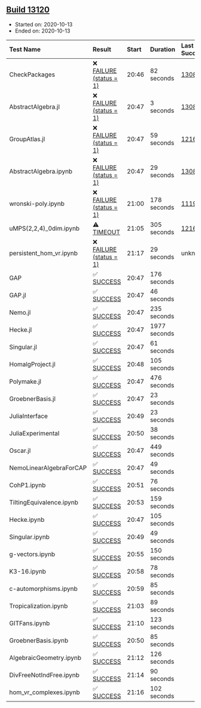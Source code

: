 ## [Build 13120](https://oscarci.mathematik.uni-kl.de/job/oscar/13120/)

* Started on: 2020-10-13
* Ended on: 2020-10-13

| Test Name    | Result | Start | Duration | Last Success | First Failure |
|:-------------|:-------|:------|:---------|:-------------|:--------------|
| CheckPackages | ❌ [FAILURE (status = 1)](https://oscarci.mathematik.uni-kl.de/job/oscar/13120/artifact/logs/build-13120/CheckPackages.log) | 20:46 | 82 seconds | [13085](https://oscarci.mathematik.uni-kl.de/job/oscar/13085/) | [13086](https://oscarci.mathematik.uni-kl.de/job/oscar/13086/) |
| AbstractAlgebra.jl | ❌ [FAILURE (status = 1)](https://oscarci.mathematik.uni-kl.de/job/oscar/13120/artifact/logs/build-13120/AbstractAlgebra.jl.log) | 20:47 | 3 seconds | [13085](https://oscarci.mathematik.uni-kl.de/job/oscar/13085/) | [13086](https://oscarci.mathematik.uni-kl.de/job/oscar/13086/) |
| GroupAtlas.jl | ❌ [FAILURE (status = 1)](https://oscarci.mathematik.uni-kl.de/job/oscar/13120/artifact/logs/build-13120/GroupAtlas.jl.log) | 20:47 | 59 seconds | [12167](https://oscarci.mathematik.uni-kl.de/job/oscar/12167/) | [12168](https://oscarci.mathematik.uni-kl.de/job/oscar/12168/) |
| AbstractAlgebra.ipynb | ❌ [FAILURE (status = 1)](https://oscarci.mathematik.uni-kl.de/job/oscar/13120/artifact/logs/build-13120/AbstractAlgebra.ipynb.log) | 20:47 | 29 seconds | [13085](https://oscarci.mathematik.uni-kl.de/job/oscar/13085/) | [13086](https://oscarci.mathematik.uni-kl.de/job/oscar/13086/) |
| wronski-poly.ipynb | ❌ [FAILURE (status = 1)](https://oscarci.mathematik.uni-kl.de/job/oscar/13120/artifact/logs/build-13120/wronski-poly.ipynb.log) | 21:00 | 178 seconds | [11192](https://oscarci.mathematik.uni-kl.de/job/oscar/11192/) | [11193](https://oscarci.mathematik.uni-kl.de/job/oscar/11193/) |
| uMPS(2,2,4)_0dim.ipynb | ⚠ [TIMEOUT](https://oscarci.mathematik.uni-kl.de/job/oscar/13120/artifact/logs/build-13120/uMPS-2-2-4-_0dim.ipynb.log) | 21:05 | 305 seconds | [12167](https://oscarci.mathematik.uni-kl.de/job/oscar/12167/) | [12168](https://oscarci.mathematik.uni-kl.de/job/oscar/12168/) |
| persistent_hom_vr.ipynb | ❌ [FAILURE (status = 1)](https://oscarci.mathematik.uni-kl.de/job/oscar/13120/artifact/logs/build-13120/persistent_hom_vr.ipynb.log) | 21:17 | 29 seconds | unknown | unknown |
| GAP | ✅ [SUCCESS](https://oscarci.mathematik.uni-kl.de/job/oscar/13120/artifact/logs/build-13120/GAP.log) | 20:47 | 176 seconds |  |  |
| GAP.jl | ✅ [SUCCESS](https://oscarci.mathematik.uni-kl.de/job/oscar/13120/artifact/logs/build-13120/GAP.jl.log) | 20:47 | 46 seconds |  |  |
| Nemo.jl | ✅ [SUCCESS](https://oscarci.mathematik.uni-kl.de/job/oscar/13120/artifact/logs/build-13120/Nemo.jl.log) | 20:47 | 235 seconds |  |  |
| Hecke.jl | ✅ [SUCCESS](https://oscarci.mathematik.uni-kl.de/job/oscar/13120/artifact/logs/build-13120/Hecke.jl.log) | 20:47 | 1977 seconds |  |  |
| Singular.jl | ✅ [SUCCESS](https://oscarci.mathematik.uni-kl.de/job/oscar/13120/artifact/logs/build-13120/Singular.jl.log) | 20:47 | 61 seconds |  |  |
| HomalgProject.jl | ✅ [SUCCESS](https://oscarci.mathematik.uni-kl.de/job/oscar/13120/artifact/logs/build-13120/HomalgProject.jl.log) | 20:48 | 105 seconds |  |  |
| Polymake.jl | ✅ [SUCCESS](https://oscarci.mathematik.uni-kl.de/job/oscar/13120/artifact/logs/build-13120/Polymake.jl.log) | 20:47 | 476 seconds |  |  |
| GroebnerBasis.jl | ✅ [SUCCESS](https://oscarci.mathematik.uni-kl.de/job/oscar/13120/artifact/logs/build-13120/GroebnerBasis.jl.log) | 20:47 | 23 seconds |  |  |
| JuliaInterface | ✅ [SUCCESS](https://oscarci.mathematik.uni-kl.de/job/oscar/13120/artifact/logs/build-13120/JuliaInterface.log) | 20:49 | 23 seconds |  |  |
| JuliaExperimental | ✅ [SUCCESS](https://oscarci.mathematik.uni-kl.de/job/oscar/13120/artifact/logs/build-13120/JuliaExperimental.log) | 20:50 | 38 seconds |  |  |
| Oscar.jl | ✅ [SUCCESS](https://oscarci.mathematik.uni-kl.de/job/oscar/13120/artifact/logs/build-13120/Oscar.jl.log) | 20:47 | 449 seconds |  |  |
| NemoLinearAlgebraForCAP | ✅ [SUCCESS](https://oscarci.mathematik.uni-kl.de/job/oscar/13120/artifact/logs/build-13120/NemoLinearAlgebraForCAP.log) | 20:47 | 49 seconds |  |  |
| CohP1.ipynb | ✅ [SUCCESS](https://oscarci.mathematik.uni-kl.de/job/oscar/13120/artifact/logs/build-13120/CohP1.ipynb.log) | 20:51 | 76 seconds |  |  |
| TiltingEquivalence.ipynb | ✅ [SUCCESS](https://oscarci.mathematik.uni-kl.de/job/oscar/13120/artifact/logs/build-13120/TiltingEquivalence.ipynb.log) | 20:53 | 159 seconds |  |  |
| Hecke.ipynb | ✅ [SUCCESS](https://oscarci.mathematik.uni-kl.de/job/oscar/13120/artifact/logs/build-13120/Hecke.ipynb.log) | 20:47 | 105 seconds |  |  |
| Singular.ipynb | ✅ [SUCCESS](https://oscarci.mathematik.uni-kl.de/job/oscar/13120/artifact/logs/build-13120/Singular.ipynb.log) | 20:49 | 49 seconds |  |  |
| g-vectors.ipynb | ✅ [SUCCESS](https://oscarci.mathematik.uni-kl.de/job/oscar/13120/artifact/logs/build-13120/g-vectors.ipynb.log) | 20:55 | 150 seconds |  |  |
| K3-16.ipynb | ✅ [SUCCESS](https://oscarci.mathematik.uni-kl.de/job/oscar/13120/artifact/logs/build-13120/K3-16.ipynb.log) | 20:58 | 78 seconds |  |  |
| c-automorphisms.ipynb | ✅ [SUCCESS](https://oscarci.mathematik.uni-kl.de/job/oscar/13120/artifact/logs/build-13120/c-automorphisms.ipynb.log) | 20:59 | 85 seconds |  |  |
| Tropicalization.ipynb | ✅ [SUCCESS](https://oscarci.mathematik.uni-kl.de/job/oscar/13120/artifact/logs/build-13120/Tropicalization.ipynb.log) | 21:03 | 89 seconds |  |  |
| GITFans.ipynb | ✅ [SUCCESS](https://oscarci.mathematik.uni-kl.de/job/oscar/13120/artifact/logs/build-13120/GITFans.ipynb.log) | 21:10 | 123 seconds |  |  |
| GroebnerBasis.ipynb | ✅ [SUCCESS](https://oscarci.mathematik.uni-kl.de/job/oscar/13120/artifact/logs/build-13120/GroebnerBasis.ipynb.log) | 20:50 | 85 seconds |  |  |
| AlgebraicGeometry.ipynb | ✅ [SUCCESS](https://oscarci.mathematik.uni-kl.de/job/oscar/13120/artifact/logs/build-13120/AlgebraicGeometry.ipynb.log) | 21:12 | 126 seconds |  |  |
| DivFreeNotIndFree.ipynb | ✅ [SUCCESS](https://oscarci.mathematik.uni-kl.de/job/oscar/13120/artifact/logs/build-13120/DivFreeNotIndFree.ipynb.log) | 21:14 | 90 seconds |  |  |
| hom_vr_complexes.ipynb | ✅ [SUCCESS](https://oscarci.mathematik.uni-kl.de/job/oscar/13120/artifact/logs/build-13120/hom_vr_complexes.ipynb.log) | 21:16 | 102 seconds |  |  |
